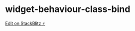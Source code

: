 # widget-behaviour-class-bind

[Edit on StackBlitz ⚡️](https://stackblitz.com/edit/widget-behaviour-class-bind)